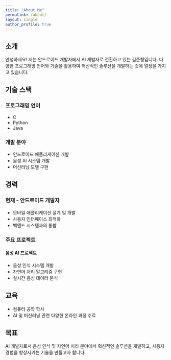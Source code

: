 ```yaml
---
title: "About Me"
permalink: /about/
layout: single
author_profile: true
---
```


## 소개

안녕하세요! 저는 안드로이드 개발자에서 AI 개발자로 전환하고 있는 김준형입니다. 다양한 프로그래밍 언어와 기술을 활용하여 혁신적인 솔루션을 개발하는 것에 열정을 가지고 있습니다.

## 기술 스택

### 프로그래밍 언어
- C
- Python
- Java

### 개발 분야
- 안드로이드 애플리케이션 개발
- 음성 AI 시스템 개발
- 머신러닝 모델 구현

## 경력

### 현재 - 안드로이드 개발자
- 모바일 애플리케이션 설계 및 개발
- 사용자 인터페이스 최적화
- 백엔드 시스템과의 통합

### 주요 프로젝트

#### 음성 AI 프로젝트
- 음성 인식 시스템 개발
- 자연어 처리 알고리즘 구현
- 실시간 음성 데이터 분석

## 교육

- 컴퓨터 공학 학사
- AI 및 머신러닝 관련 다양한 온라인 과정 수료

## 목표

AI 개발자로서 음성 인식 및 자연어 처리 분야에서 혁신적인 솔루션을 개발하고, 사용자 경험을 향상시키는 기술을 만들고자 합니다.